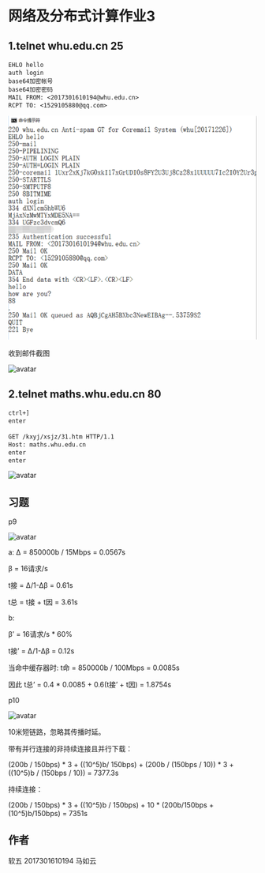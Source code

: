 # 网络及分布式计算作业3

## 1.telnet whu.edu.cn 25


```
EHLO hello
auth login
base64加密帐号
base64加密密码
MAIL FROM: <2017301610194@whu.edu.cn>
RCPT TO: <1529105880@qq.com>
```
 
![avatar](./talnet.png)

收到邮件截图

![avatar](./qq-mail.png)


## 2.telnet maths.whu.edu.cn 80

```
ctrl+]
enter

GET /kxyj/xsjz/31.htm HTTP/1.1
Host: maths.whu.edu.cn
enter
enter
```

![avatar](./talnet2.png)

## 习题

p9

![avatar](./P9.png)

a:
Δ = 850000b / 15Mbps = 0.0567s

β = 16请求/s

t接 = Δ/1-Δβ = 0.61s

t总 = t接 + t因 = 3.61s


b:

β’ = 16请求/s * 60%

t接’ = Δ/1-Δβ = 0.12s

当命中缓存器时: t命 = 850000b / 100Mbps = 0.0085s

因此 t总’ = 0.4 * 0.0085 + 0.6(t接’ + t因) = 1.8754s


p10

![avatar](./P10.png)

10米短链路，忽略其传播时延。

带有并行连接的非持续连接且并行下载：

(200b / 150bps) * 3 + ((10^5)b/ 150bps) + (200b / (150bps / 10)) * 3 + ((10^5)b / (150bps / 10)) = 7377.3s

持续连接：

(200b / 150bps) * 3 + ((10^5)b / 150bps) + 10 * (200b/150bps + (10^5)b/150bps) = 7351s

## 作者

软五 2017301610194 马如云


